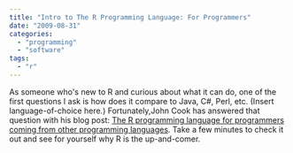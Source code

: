 ```yaml
---
title: "Intro to The R Programming Language: For Programmers"
date: "2009-08-31"
categories: 
  - "programming"
  - "software"
tags: 
  - "r"
---
```


As someone who's new to R and curious about what it can do, one of the first questions I ask is how does it compare to Java, C#, Perl, etc. (Insert language-of-choice here.) Fortunately,John Cook has answered that question with his blog post: [The R programming language for programmers coming from other programming languages](http://www.johndcook.com/R_language_for_programmers.html). Take a few minutes to check it out and see for yourself why R is the up-and-comer.
